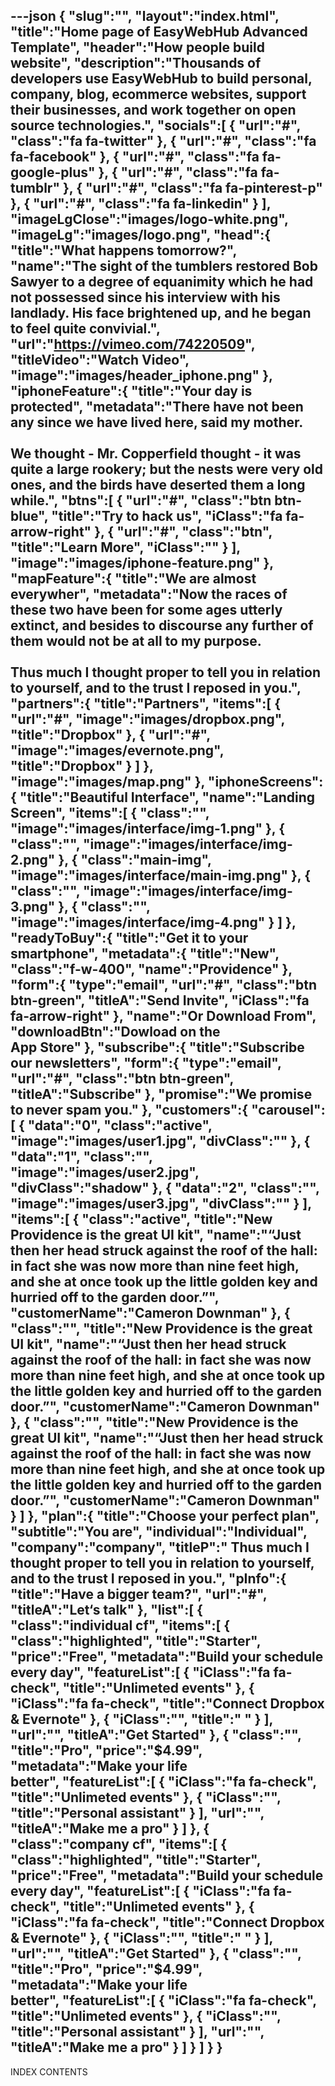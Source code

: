 ---json
{
   "slug":"",
   "layout":"index.html",
   "title":"Home page of EasyWebHub Advanced Template",
   "header":"How people build website",
   "description":"Thousands of developers use EasyWebHub to build personal, company, blog, ecommerce websites, support their businesses, and work together on open source technologies.",
   "socials":[
      {
         "url":"#",
         "class":"fa fa-twitter"
      },
      {
         "url":"#",
         "class":"fa fa-facebook"
      },
      {
         "url":"#",
         "class":"fa fa-google-plus"
      },
      {
         "url":"#",
         "class":"fa fa-tumblr"
      },
      {
         "url":"#",
         "class":"fa fa-pinterest-p"
      },
      {
         "url":"#",
         "class":"fa fa-linkedin"
      }
   ],
   "imageLgClose":"images/logo-white.png",
   "imageLg":"images/logo.png",
   "head":{
      "title":"What happens tomorrow?",
      "name":"The sight of the tumblers restored Bob Sawyer to a degree of equanimity which he had not possessed since his interview with his landlady. His face brightened up, and he began to feel quite convivial.",
      "url":"https://vimeo.com/74220509",
      "titleVideo":"Watch Video",
      "image":"images/header_iphone.png"
   },
   "iphoneFeature":{
      "title":"Your day is protected",
      "metadata":"There have not been any since we have lived here, said my mother.<br><br>We thought - Mr. Copperfield thought - it was quite a large rookery; but the nests were very old ones, and the birds have deserted them a long while.",
      "btns":[
         {
            "url":"#",
            "class":"btn btn-blue",
            "title":"Try to hack us",
            "iClass":"fa fa-arrow-right"
         },
         {
            "url":"#",
            "class":"btn",
            "title":"Learn More",
            "iClass":""
         }
      ],
      "image":"images/iphone-feature.png"
   },
   "mapFeature":{
      "title":"We are almost everywher",
      "metadata":"Now the races of these two have been for some ages utterly extinct, and besides to discourse any further of them would not be at all to my purpose.<br><br>Thus much I thought proper to tell you in relation to yourself, and to the trust I reposed in you.",
      "partners":{
         "title":"Partners",
         "items":[
            {
               "url":"#",
               "image":"images/dropbox.png",
               "title":"Dropbox"
            },
            {
               "url":"#",
               "image":"images/evernote.png",
               "title":"Dropbox"
            }
         ]
      },
      "image":"images/map.png"
   },
   "iphoneScreens":{
      "title":"Beautiful Interface",
      "name":"Landing Screen",
      "items":[
         {
            "class":"",
            "image":"images/interface/img-1.png"
         },
         {
            "class":"",
            "image":"images/interface/img-2.png"
         },
         {
            "class":"main-img",
            "image":"images/interface/main-img.png"
         },
         {
            "class":"",
            "image":"images/interface/img-3.png"
         },
         {
            "class":"",
            "image":"images/interface/img-4.png"
         }
      ]
   },
   "readyToBuy":{
      "title":"Get it to your smartphone",
      "metadata":{
         "title":"New",
         "class":"f-w-400",
         "name":"Providence"
      },
      "form":{
         "type":"email",
         "url":"#",
         "class":"btn btn-green",
         "titleA":"Send Invite",
         "iClass":"fa fa-arrow-right"
      },
      "name":"Or Download From",
      "downloadBtn":"Dowload on the <br><b>App Store</b>"
   },
   "subscribe":{
      "title":"Subscribe our newsletters",
      "form":{
         "type":"email",
         "url":"#",
         "class":"btn btn-green",
         "titleA":"Subscribe"
      },
      "promise":"We promise to never spam you."
   },
   "customers":{
      "carousel":[
         {
            "data":"0",
            "class":"active",
            "image":"images/user1.jpg",
            "divClass":""
         },
         {
            "data":"1",
            "class":"",
            "image":"images/user2.jpg",
            "divClass":"shadow"
         },
         {
            "data":"2",
            "class":"",
            "image":"images/user3.jpg",
            "divClass":""
         }
      ],
      "items":[
         {
            "class":"active",
            "title":"New Providence is the great UI kit",
            "name":"“Just then her head struck against the roof of the hall: in fact she was now more than nine feet high, and she at once took up the little golden key and hurried off to the garden door.”",
            "customerName":"Cameron Downman"
         },
         {
            "class":"",
            "title":"New Providence is the great UI kit",
            "name":"“Just then her head struck against the roof of the hall: in fact she was now more than nine feet high, and she at once took up the little golden key and hurried off to the garden door.”",
            "customerName":"Cameron Downman"
         },
         {
            "class":"",
            "title":"New Providence is the great UI kit",
            "name":"“Just then her head struck against the roof of the hall: in fact she was now more than nine feet high, and she at once took up the little golden key and hurried off to the garden door.”",
            "customerName":"Cameron Downman"
         }
      ]
   },
   "plan":{
      "title":"Choose your perfect plan",
      "subtitle":"You are",
      "individual":"Individual",
      "company":"company",
      "titleP":" Thus much I thought proper to tell you in relation to yourself, and to the trust I reposed in you.",
      "pInfo":{
         "title":"Have a bigger team?",
         "url":"#",
         "titleA":"Let‘s talk"
      },
      "list":[
         {
            "class":"individual cf",
            "items":[
               {
                  "class":"highlighted",
                  "title":"Starter",
                  "price":"Free",
                  "metadata":"Build your schedule<br> every day",
                  "featureList":[
                     {
                        "iClass":"fa fa-check",
                        "title":"Unlimeted events"
                     },
                     {
                        "iClass":"fa fa-check",
                        "title":"Connect Dropbox & Evernote"
                     },
                     {
                        "iClass":"",
                        "title":"&nbsp;"
                     }
                  ],
                  "url":"",
                  "titleA":"Get Started"
               },
               {
                  "class":"",
                  "title":"Pro",
                  "price":"$4.99",
                  "metadata":"Make your life<br> better",
                  "featureList":[
                     {
                        "iClass":"fa fa-check",
                        "title":"Unlimeted events"
                     },
                     {
                        "iClass":"",
                        "title":"Personal assistant"
                     }
                  ],
                  "url":"",
                  "titleA":"Make me a pro"
               }
            ]
         },
         {
            "class":"company cf",
            "items":[
               {
                  "class":"highlighted",
                  "title":"Starter",
                  "price":"Free",
                  "metadata":"Build your schedule<br> every day",
                  "featureList":[
                     {
                        "iClass":"fa fa-check",
                        "title":"Unlimeted events"
                     },
                     {
                        "iClass":"fa fa-check",
                        "title":"Connect Dropbox & Evernote"
                     },
                     {
                        "iClass":"",
                        "title":"&nbsp;"
                     }
                  ],
                  "url":"",
                  "titleA":"Get Started"
               },
               {
                  "class":"",
                  "title":"Pro",
                  "price":"$4.99",
                  "metadata":"Make your life<br> better",
                  "featureList":[
                     {
                        "iClass":"fa fa-check",
                        "title":"Unlimeted events"
                     },
                     {
                        "iClass":"",
                        "title":"Personal assistant"
                     }
                  ],
                  "url":"",
                  "titleA":"Make me a pro"
               }
            ]
         }
      ]
   }
}
---
INDEX CONTENTS